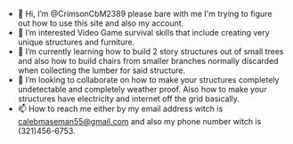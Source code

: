 - 👋 Hi, I’m @CrimsonCbM2389 please bare with me I'm trying to figure out how to use this site and also my account.
- 👀 I’m interested Video Game survival skills that include creating very unique structures and furniture.
- 🌱 I’m currently learning how to build 2 story structures out of small trees and also how to build chairs from smaller branches normally discarded when collecting the lumber for said structure.
- 💞️ I’m looking to collaborate on how to make your structures completely undetectable and completely weather proof. Also how to make your structures have electricity and internet off the grid basically.
- 📫 How to reach me either by my email address witch is calebmaseman55@gmail.com and also my phone number witch is (321)456-6753.

<!---
CrimsonCbM2389/CrimsonCbM2389 is a ✨ special ✨ repository because its `README.md` (this file) appears on your GitHub profile.
You can click the Preview link to take a look at your changes.
--->

